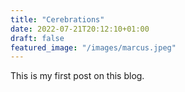 ```yaml
---
title: "Cerebrations"
date: 2022-07-21T20:12:10+01:00
draft: false
featured_image: "/images/marcus.jpeg"
---
```


This is my first post on this blog.

